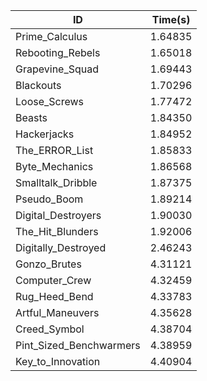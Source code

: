 |ID|Time(s)|
|-|-|
|Prime_Calculus|1.64835|
|Rebooting_Rebels|1.65018|
|Grapevine_Squad|1.69443|
|Blackouts|1.70296|
|Loose_Screws|1.77472|
|Beasts|1.84350|
|Hackerjacks|1.84952|
|The_ERROR_List|1.85833|
|Byte_Mechanics|1.86568|
|Smalltalk_Dribble|1.87375|
|Pseudo_Boom|1.89214|
|Digital_Destroyers|1.90030|
|The_Hit_Blunders|1.92006|
|Digitally_Destroyed|2.46243|
|Gonzo_Brutes|4.31121|
|Computer_Crew|4.32459|
|Rug_Heed_Bend|4.33783|
|Artful_Maneuvers|4.35628|
|Creed_Symbol|4.38704|
|Pint_Sized_Benchwarmers|4.38959|
|Key_to_Innovation|4.40904|
